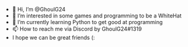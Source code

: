 - 👋 Hi, I’m @GhoulG24
- 👀 I’m interested in some games and programming to be a WhiteHat
- 🌱 I’m currently learning Python to get good at programming
- 📫 How to reach me via Discord by GhoulG24#1319
- I hope we can be great friends (:
<!---
GhoulG24/GhoulG24 is a ✨ special ✨ repository because its `README.md` (this file) appears on your GitHub profile.
You can click the Preview link to take a look at your changes.
--->
